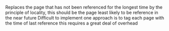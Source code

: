 Replaces the page that has not been referenced for the longest time 
by the principle of locality, this should be the page least likely to be reference in the near future
Difficult to implement
	one approach is to tag each page with the time of last reference
		this requires a great deal of overhead